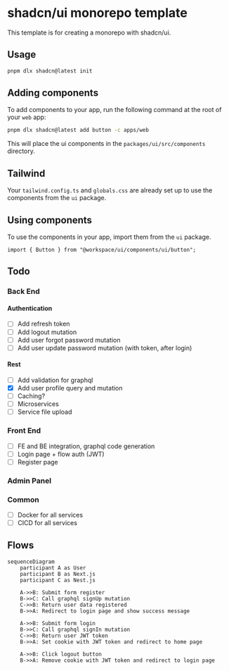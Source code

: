 # shadcn/ui monorepo template

This template is for creating a monorepo with shadcn/ui.

## Usage

```bash
pnpm dlx shadcn@latest init
```

## Adding components

To add components to your app, run the following command at the root of your `web` app:

```bash
pnpm dlx shadcn@latest add button -c apps/web
```

This will place the ui components in the `packages/ui/src/components` directory.

## Tailwind

Your `tailwind.config.ts` and `globals.css` are already set up to use the components from the `ui` package.

## Using components

To use the components in your app, import them from the `ui` package.

```tsx
import { Button } from "@workspace/ui/components/ui/button";
```

## Todo

### Back End

#### Authentication
- [ ] Add refresh token
- [ ] Add logout mutation
- [ ] Add user forgot password mutation
- [ ] Add user update password mutation (with token, after login)

#### Rest
- [ ] Add validation for graphql
- [x] Add user profile query and mutation
- [ ] Caching?
- [ ] Microservices
- [ ] Service file upload

### Front End

- [ ] FE and BE integration, graphql code generation
- [ ] Login page + flow auth (JWT)
- [ ] Register page

### Admin Panel

### Common

- [ ] Docker for all services
- [ ] CICD for all services

## Flows

```mermaid
sequenceDiagram
    participant A as User
    participant B as Next.js
    participant C as Nest.js

    A->>B: Submit form register
    B->>C: Call graphql signUp mutation
    C->>B: Return user data registered
    B->>A: Redirect to login page and show success message

    A->>B: Submit form login
    B->>C: Call graphql signIn mutation
    C->>B: Return user JWT token
    B->>A: Set cookie with JWT token and redirect to home page

    A->>B: Click logout button
    B->>A: Remove cookie with JWT token and redirect to login page
```
